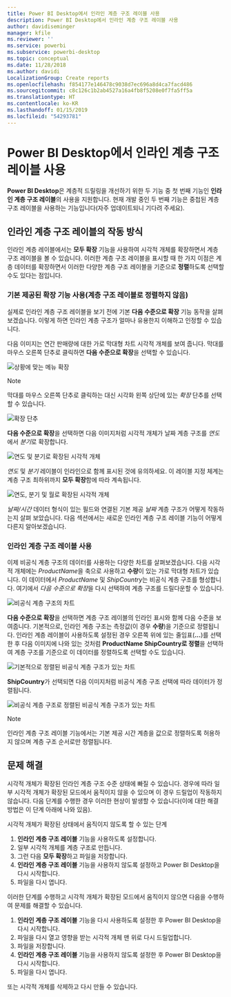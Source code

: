 ```yaml
---
title: Power BI Desktop에서 인라인 계층 구조 레이블 사용
description: Power BI Desktop에서 인라인 계층 구조 레이블 사용
author: davidiseminger
manager: kfile
ms.reviewer: ''
ms.service: powerbi
ms.subservice: powerbi-desktop
ms.topic: conceptual
ms.date: 11/28/2018
ms.author: davidi
LocalizationGroup: Create reports
ms.openlocfilehash: f854177e146478c9038d7ec696a8d4ca7facd486
ms.sourcegitcommit: c8c126c1b2ab4527a16a4fb8f5208e0f7fa5ff5a
ms.translationtype: HT
ms.contentlocale: ko-KR
ms.lasthandoff: 01/15/2019
ms.locfileid: "54293781"
---
```

# <a name="use-inline-hierarchy-labels-in-power-bi-desktop"></a>Power BI Desktop에서 인라인 계층 구조 레이블 사용
**Power BI Desktop**은 계층적 드릴링을 개선하기 위한 두 기능 중 첫 번째 기능인 **인라인 계층 구조 레이블**의 사용을 지원합니다. 현재 개발 중인 두 번째 기능은 중첩된 계층 구조 레이블을 사용하는 기능입니다(자주 업데이트되니 기다려 주세요).   

## <a name="how-inline-hierarchy-labels-work"></a>인라인 계층 구조 레이블의 작동 방식
인라인 계층 레이블에서는 **모두 확장** 기능을 사용하여 시각적 개체를 확장하면서 계층 구조 레이블을 볼 수 있습니다. 이러한 계층 구조 레이블을 표시할 때 한 가지 이점은 계층 데이터를 확장하면서 이러한 다양한 계층 구조 레이블을 기준으로 **정렬**하도록 선택할 수도 있다는 점입니다.

### <a name="using-the-built-in-expand-feature-without-sorting-by-hierarchy-labels"></a>기본 제공된 확장 기능 사용(계층 구조 레이블로 정렬하지 않음)
실제로 인라인 계층 구조 레이블을 보기 전에 기본 **다음 수준으로 확장** 기능 동작을 살펴 보겠습니다. 이렇게 하면 인라인 계층 구조가 얼마나 유용한지 이해하고 인정할 수 있습니다.

다음 이미지는 연간 판매량에 대한 가로 막대형 차트 시각적 개체를 보여 줍니다. 막대를 마우스 오른쪽 단추로 클릭하면 **다음 수준으로 확장**을 선택할 수 있습니다.

![상황에 맞는 메뉴 확장](media/desktop-inline-hierarchy-labels/desktop-inline-hierarchy-labels-menu.png)

> [!NOTE]
> 막대를 마우스 오른쪽 단추로 클릭하는 대신 시각화 왼쪽 상단에 있는 *확장* 단추를 선택할 수 있습니다.

  ![확장 단추](media/desktop-inline-hierarchy-labels/desktop-inline-hierarchy-labels-expand-button-finger.png)


**다음 수준으로 확장**을 선택하면 다음 이미지처럼 시각적 개체가 날짜 계층 구조를 *연도*에서 *분기*로 확장합니다.

![연도 및 분기로 확장된 시각적 개체](media/desktop-inline-hierarchy-labels/desktop-inline-hierarchy-labels-qty-year-quarter.png)

*연도* 및 *분기* 레이블이 인라인으로 함께 표시된 것에 유의하세요. 이 레이블 지정 체계는 계층 구조 최하위까지 **모두 확장**함에 따라 계속됩니다.

![연도, 분기 및 월로 확장된 시각적 개체](media/desktop-inline-hierarchy-labels/desktop-inline-hierarchy-labels-qty-year-quarter-month.png)

*날짜/시간* 데이터 형식이 있는 필드와 연결된 기본 제공 *날짜* 계층 구조가 어떻게 작동하는지 살펴 보았습니다. 다음 섹션에서는 새로운 인라인 계층 구조 레이블 기능이 어떻게 다른지 알아보겠습니다.

### <a name="using-inline-hierarchy-labels"></a>인라인 계층 구조 레이블 사용
이제 비공식 계층 구조의 데이터를 사용하는 다양한 차트를 살펴보겠습니다. 다음 시각적 개체에는 *ProductName*을 축으로 사용하고 **수량**이 있는 가로 막대형 차트가 있습니다. 이 데이터에서 *ProductName* 및 *ShipCountry*는 비공식 계층 구조를 형성합니다. 여기에서 *다음 수준으로 확장*을 다시 선택하여 계층 구조를 드릴다운할 수 있습니다.

![비공식 계층 구조의 차트](media/desktop-inline-hierarchy-labels/desktop-inline-hierarchy-labels-informal-top-expand.png)

**다음 수준으로 확장**을 선택하면 계층 구조 레이블의 인라인 표시와 함께 다음 수준을 보여줍니다. 기본적으로, 인라인 계층 구조는 측정값(이 경우 **수량**)을 기준으로 정렬됩니다. 인라인 계층 레이블이 사용하도록 설정된 경우 오른쪽 위에 있는 줄임표(**...**)를 선택한 후 다음 이미지에 나와 있는 것처럼 **ProductName ShipCountry로 정렬**을 선택하여 계층 구조를 기준으로 이 데이터를 정렬하도록 선택할 수도 있습니다.

![기본적으로 정렬된 비공식 계층 구조가 있는 차트](media/desktop-inline-hierarchy-labels/desktop-inline-hierarchy-labels-informal-sort-quantity.png)

**ShipCountry**가 선택되면 다음 이미지처럼 비공식 계층 구조 선택에 따라 데이터가 정렬됩니다.

![비공식 계층 구조로 정렬된 비공식 계층 구조가 있는 차트](media/desktop-inline-hierarchy-labels/desktop-inline-hierarchy-labels-informal-sorted.png)

> [!NOTE]
> 인라인 계층 구조 레이블 기능에서는 기본 제공 시간 계층을 값으로 정렬하도록 허용하지 않으며 계층 구조 순서로만 정렬됩니다.
> 
> 

## <a name="troubleshooting"></a>문제 해결
시각적 개체가 확장된 인라인 계층 구조 수준 상태에 빠질 수 있습니다. 경우에 따라 일부 시각적 개체가 확장된 모드에서 움직이지 않을 수 있으며 이 경우 드릴업이 작동하지 않습니다. 다음 단계를 수행한 경우 이러한 현상이 발생할 수 있습니다(이에 대한 해결 방법은 이 단계 아래에 나와 있음).

시각적 개체가 확장된 상태에서 움직이지 않도록 할 수 있는 단계

1. **인라인 계층 구조 레이블** 기능을 사용하도록 설정합니다.
2. 일부 시각적 개체를 계층 구조로 만듭니다.
3. 그런 다음 **모두 확장**하고 파일을 저장합니다.
4. **인라인 계층 구조 레이블** 기능을 사용하지 않도록 설정하고 Power BI Desktop을 다시 시작합니다.
5. 파일을 다시 엽니다.

이러한 단계를 수행하고 시각적 개체가 확장된 모드에서 움직이지 않으면 다음을 수행하여 문제를 해결할 수 있습니다.

1. **인라인 계층 구조 레이블** 기능을 다시 사용하도록 설정한 후 Power BI Desktop을 다시 시작합니다.
2. 파일을 다시 열고 영향을 받는 시각적 개체 맨 위로 다시 드릴업합니다.
3. 파일을 저장합니다.
4. **인라인 계층 구조 레이블** 기능을 사용하지 않도록 설정한 후 Power BI Desktop을 다시 시작합니다.
5. 파일을 다시 엽니다.

또는 시각적 개체를 삭제하고 다시 만들 수 있습니다.

